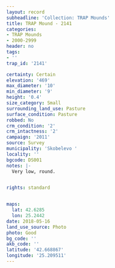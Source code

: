 ```yaml
---
layout: record
subheadline: 'Collection: TRAP Mounds'
title: TRAP Mound - 2141
categories:
- TRAP Mounds
- 2000-2999
header: no
tags:
- ''
trap_id: '2141'

certainty: Certain
elevation: '469'
max_diameter: '10'
min_diameter: '9'
height: '0.4'
size_category: Small
surrounding_land_use: Pasture
surface_condition: Pasture
robbed: No
crm_condition: '2'
crm_intactness: '2'
campaign: '2011'
source: Survey
municipality: 'Skobelevo '
locality: ''
bgcode: DS001
notes: |-
  Very low, round.


rights: standard


maps:
  lat: 42.6285
  lon: 25.2442
date: 2018-05-16
land_use_source: Photo
photo: Good
bg_code: ''
akb_code: ''
latitude: '42.668867'
longitude: '25.209511'
---
```

